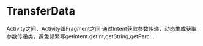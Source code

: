 # TransferData
Activity之间，Activity跟Fragment之间 通过Intent获取参数传递，动态生成获取参数传递类，避免频繁写getIntent.getInt,getString,getParc...
